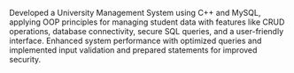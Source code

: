 Developed a University Management System using C++ and MySQL, applying OOP principles for managing student data with features like CRUD operations, database connectivity, secure SQL queries, and a user-friendly interface. Enhanced system performance with optimized queries and implemented input validation and prepared statements for improved security.
